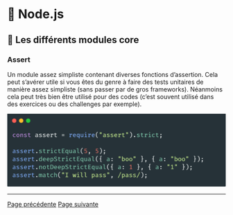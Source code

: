# 🐢 Node.js

## 🌟 Les différents modules core

### Assert

Un module assez simpliste contenant diverses fonctions d’assertion. Cela peut s’avérer utile si vous êtes du genre à faire des tests unitaires de manière assez simpliste (sans passer par de gros frameworks). Néanmoins cela peut très bien être utilisé pour des codes (c’est souvent utilisé dans des exercices ou des challenges par exemple).

<img src="../../../../assets/nodejs/core-modules/core-assert.png" alt="Example de code" width="600"/>

---
[Page précédente](./vm.md)
[Page suivante](./zlib.md)